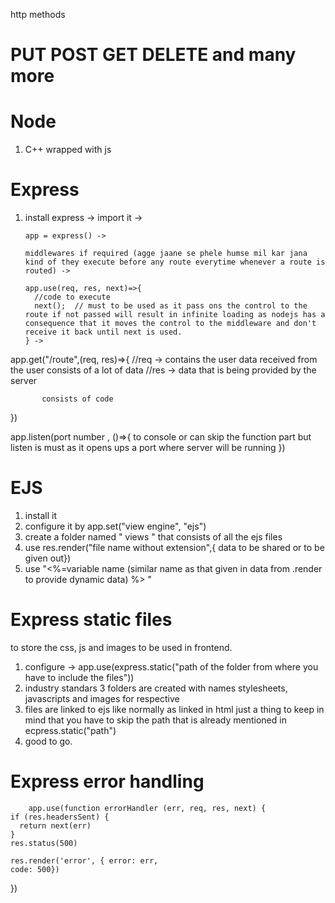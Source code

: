 http methods
# PUT POST GET DELETE and many more 

# Node
1) C++ wrapped with js 

# Express
1) install express 
    -> import it ->

       app = express() ->

       middlewares if required (agge jaane se phele humse mil kar jana kind of they execute before any route everytime whenever a route is routed) ->

       app.use(req, res, next)=>{
         //code to execute
         next();  // must to be used as it pass ons the control to the route if not passed will result in infinite loading as nodejs has a consequence that it moves the control to the middleware and don't receive it back until next is used.
       } ->

  app.get("/route",(req, res)=>{
           //req -> contains the user data received from the user consists of a lot of data
           //res -> data that is being provided by the server

           consists of code
})

app.listen(port number , ()=>{
    to console or can skip the function part but listen is must as it opens ups a port where server will be running
})


# EJS
  1) install it 
  2) configure it by   app.set("view engine", "ejs")
  3) create a folder named " views " that consists of all the ejs files 
  4) use res.render("file name without extension",{ data to be shared or to be given out})
  5) use "<%=variable name (similar name as that given in data from .render to provide dynamic data) %> "


# Express static files
  to store the css, js and images to be used in frontend.
  1) configure -> 
                    app.use(express.static("path of the folder from where you have to include the files"))
  2) industry standars 3 folders are created with names stylesheets, javascripts and images for respective
  3) files are linked to ejs like normally as linked in html just a thing to keep in mind that you have to skip the path that is already mentioned in ecpress.static("path")
  4) good to go.                  
            

  # Express error handling   
    
    
      
        app.use(function errorHandler (err, req, res, next) {
    if (res.headersSent) {
      return next(err)
    }
    res.status(500)

    res.render('error', { error: err,
    code: 500})
  })

